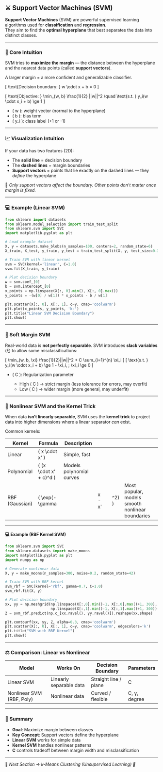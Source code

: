 
## ⚔️ Support Vector Machines (SVM)

**Support Vector Machines** (SVM) are powerful supervised learning algorithms used for **classification** and **regression**.  
They aim to find the **optimal hyperplane** that best separates the data into distinct classes.

---

### 🧠 Core Intuition

SVM tries to **maximize the margin** — the distance between the hyperplane and the nearest data points (called **support vectors**).

A larger margin = a more confident and generalizable classifier.

\[
\text{Decision boundary: } w \cdot x + b = 0
\]

\[
\text{Objective: } \min_{w, b} \frac{1}{2} ||w||^2 \quad \text{s.t. } y_i(w \cdot x_i + b) \ge 1
\]

- \( w \): weight vector (normal to the hyperplane)  
- \( b \): bias term  
- \( y_i \): class label (+1 or -1)

---

### 📈 Visualization Intuition

If your data has two features (2D):

- The **solid line** = decision boundary  
- The **dashed lines** = margin boundaries  
- **Support vectors** = points that lie exactly on the dashed lines — they *define* the hyperplane

🧩 *Only support vectors affect the boundary. Other points don’t matter once margin is fixed.*

---

### 💻 Example (Linear SVM)

```python
from sklearn import datasets
from sklearn.model_selection import train_test_split
from sklearn.svm import SVC
import matplotlib.pyplot as plt

# Load example dataset
X, y = datasets.make_blobs(n_samples=100, centers=2, random_state=6)
X_train, X_test, y_train, y_test = train_test_split(X, y, test_size=0.3, random_state=42)

# Train SVM with linear kernel
svm = SVC(kernel='linear', C=1.0)
svm.fit(X_train, y_train)

# Plot decision boundary
w = svm.coef_[0]
b = svm.intercept_[0]
x_points = np.linspace(X[:, 0].min(), X[:, 0].max())
y_points = -(w[0] / w[1]) * x_points - b / w[1]

plt.scatter(X[:, 0], X[:, 1], c=y, cmap='coolwarm')
plt.plot(x_points, y_points, 'k-')
plt.title("Linear SVM Decision Boundary")
plt.show()
````

---

### 🧮 Soft Margin SVM

Real-world data is **not perfectly separable**.
SVM introduces **slack variables** (ξ) to allow some misclassifications:

[
\min_{w, b, \xi} \frac{1}{2}||w||^2 + C \sum_{i=1}^{n} \xi_i
]
[
\text{s.t. } y_i(w \cdot x_i + b) \ge 1 - \xi_i, ; \xi_i \ge 0
]

* ( C ): Regularization parameter

  * High ( C ) → strict margin (less tolerance for errors, may overfit)
  * Low ( C ) → wider margin (more general, may underfit)

---

### 🌈 Nonlinear SVM and the Kernel Trick

When data **isn’t linearly separable**, SVM uses the **kernel trick** to project data into higher dimensions where a linear separator *can* exist.

Common kernels:

| Kernel         | Formula                | Description              |        |   |       |                                                  |
| -------------- | ---------------------- | ------------------------ | ------ | - | ----- | ------------------------------------------------ |
| Linear         | ( x \cdot x' )         | Simple, fast             |        |   |       |                                                  |
| Polynomial     | ( (x \cdot x' + c)^d ) | Models polynomial curves |        |   |       |                                                  |
| RBF (Gaussian) | ( \exp(-\gamma         |                          | x - x' |   | ^2) ) | Most popular, models smooth nonlinear boundaries |

---

#### 💻 Example (RBF Kernel SVM)

```python
from sklearn.svm import SVC
from sklearn.datasets import make_moons
import matplotlib.pyplot as plt
import numpy as np

# Generate nonlinear data
X, y = make_moons(n_samples=300, noise=0.2, random_state=42)

# Train SVM with RBF kernel
svm_rbf = SVC(kernel='rbf', gamma=0.7, C=1.0)
svm_rbf.fit(X, y)

# Plot decision boundary
xx, yy = np.meshgrid(np.linspace(X[:,0].min()-1, X[:,0].max()+1, 300),
                     np.linspace(X[:,1].min()-1, X[:,1].max()+1, 300))
Z = svm_rbf.predict(np.c_[xx.ravel(), yy.ravel()]).reshape(xx.shape)

plt.contourf(xx, yy, Z, alpha=0.3, cmap='coolwarm')
plt.scatter(X[:, 0], X[:, 1], c=y, cmap='coolwarm', edgecolors='k')
plt.title("SVM with RBF Kernel")
plt.show()
```

---

### ⚖️ Comparison: Linear vs Nonlinear

| Model                     | Works On                | Decision Boundary     | Parameters   |
| ------------------------- | ----------------------- | --------------------- | ------------ |
| Linear SVM                | Linearly separable data | Straight line / plane | C            |
| Nonlinear SVM (RBF, Poly) | Nonlinear data          | Curved / flexible     | C, γ, degree |

---

### 🚀 Summary

* **Goal**: Maximize margin between classes
* **Key Concept**: Support vectors define the hyperplane
* **Linear SVM** works for simple data
* **Kernel SVM** handles nonlinear patterns
* **C** controls tradeoff between margin width and misclassification

---

🧭 *Next Section → k-Means Clustering (Unsupervised Learning) 🔵*


